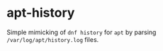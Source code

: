 # apt-history

Simple mimicking of `dnf history` for `apt` by parsing `/var/log/apt/history.log` files.

